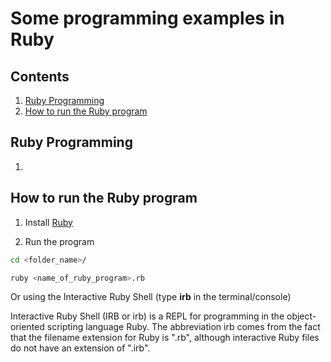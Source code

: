 Some programming examples in Ruby
===========================

## Contents
1. [Ruby Programming](#ruby-programming)
2. [How to run the Ruby program](#how-to-run-the-ruby-program)

## Ruby Programming

1. []()

## How to run the Ruby program

1. Install [Ruby](https://www.ruby-lang.org/en/)

2. Run the program

```sh
cd <folder_name>/

ruby <name_of_ruby_program>.rb
```

Or using the Interactive Ruby Shell (type **irb** in the terminal/console)

Interactive Ruby Shell (IRB or irb) is a REPL for programming in the object-oriented scripting language Ruby. The abbreviation irb comes from the fact that the filename extension for Ruby is ".rb", although interactive Ruby files do not have an extension of ".irb".